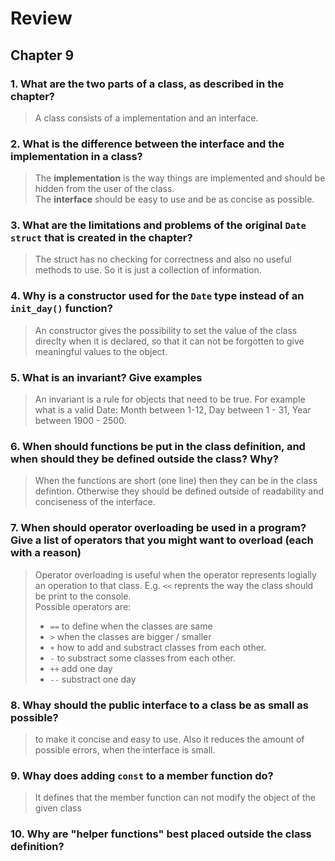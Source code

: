 # Review

## Chapter 9

### 1. What are the two parts of a class, as described in the chapter?

> A class consists of a implementation and an interface.

### 2. What is the difference between the interface and the implementation in a class?

> The __implementation__ is the way things are implemented and should be hidden from the user of the class.\
> The __interface__ should be easy to use and be as concise as possible.

### 3. What are the limitations and problems of the original `Date struct` that is created in the chapter?

> The struct has no checking for correctness and also no useful methods to use. So it is just a collection of information.

### 4. Why is a constructor used for the `Date` type instead of an `init_day()` function?

> An constructor gives the possibility to set the value of the class direclty when it is declared, so that it can not be forgotten to give meaningful values to the object.

### 5. What is an invariant? Give examples

> An invariant is a rule for objects that need to be true. For example what is a valid Date: Month between 1-12, Day between 1 - 31, Year between 1900 - 2500.

### 6. When should functions be put in the class definition, and when should they be defined outside the class? Why?

> When the functions are short (one line) then they can be in the class defintion. Otherwise they should be defined outside of readability and conciseness of the interface.

### 7. When should operator overloading be used in a program? Give a list of operators that you might want to overload (each with a reason)

> Operator overloading is useful when the operator represents logially an operation to that class. E.g. `<<` reprents the way the class should be print to the console.\
> Possible operators are:
>
> * `==` to define when the classes are same
> * `>` when the classes are bigger / smaller
> * `+` how to add and substract classes from each other.
> * `-` to substract some classes from each other.
> * `++` add one day
> * `--` substract one day  

### 8. Whay should the public interface to a class be as small as possible?

> to make it concise and easy to use. Also it reduces the amount of possible errors, when the interface is small.

### 9. Whay does adding `const` to a member function do?

> It defines that the member function can not modify the object of the given class

### 10. Why are "helper functions" best placed outside the class definition?
